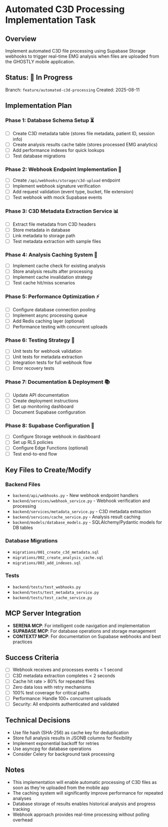 # Automated C3D Processing Implementation Task

## Overview
Implement automated C3D file processing using Supabase Storage webhooks to trigger real-time EMG analysis when files are uploaded from the GHOSTLY mobile application.

## Status: 🚧 In Progress
Branch: `feature/automated-c3d-processing`
Created: 2025-08-11

## Implementation Plan

### Phase 1: Database Schema Setup ⏳
- [ ] Create C3D metadata table (stores file metadata, patient ID, session info)
- [ ] Create analysis results cache table (stores processed EMG analytics)
- [ ] Add performance indexes for quick lookups
- [ ] Test database migrations

### Phase 2: Webhook Endpoint Implementation 🚀
- [ ] Create `/api/webhooks/storage/c3d-upload` endpoint
- [ ] Implement webhook signature verification
- [ ] Add request validation (event type, bucket, file extension)
- [ ] Test webhook with mock Supabase events

### Phase 3: C3D Metadata Extraction Service 📊
- [ ] Extract file metadata from C3D headers
- [ ] Store metadata in database
- [ ] Link metadata to storage path
- [ ] Test metadata extraction with sample files

### Phase 4: Analysis Caching System 💾
- [ ] Implement cache check for existing analysis
- [ ] Store analysis results after processing
- [ ] Implement cache invalidation strategy
- [ ] Test cache hit/miss scenarios

### Phase 5: Performance Optimization ⚡
- [ ] Configure database connection pooling
- [ ] Implement async processing queue
- [ ] Add Redis caching layer (optional)
- [ ] Performance testing with concurrent uploads

### Phase 6: Testing Strategy 🧪
- [ ] Unit tests for webhook validation
- [ ] Unit tests for metadata extraction
- [ ] Integration tests for full webhook flow
- [ ] Error recovery tests

### Phase 7: Documentation & Deployment 📚
- [ ] Update API documentation
- [ ] Create deployment instructions
- [ ] Set up monitoring dashboard
- [ ] Document Supabase configuration

### Phase 8: Supabase Configuration 🔧
- [ ] Configure Storage webhook in dashboard
- [ ] Set up RLS policies
- [ ] Configure Edge Functions (optional)
- [ ] Test end-to-end flow

## Key Files to Create/Modify

### Backend Files
- `backend/api/webhooks.py` - New webhook endpoint handlers
- `backend/services/webhook_service.py` - Webhook verification and processing
- `backend/services/metadata_service.py` - C3D metadata extraction
- `backend/services/cache_service.py` - Analysis result caching
- `backend/models/database_models.py` - SQLAlchemy/Pydantic models for DB tables

### Database Migrations
- `migrations/001_create_c3d_metadata.sql`
- `migrations/002_create_analysis_cache.sql`
- `migrations/003_add_indexes.sql`

### Tests
- `backend/tests/test_webhooks.py`
- `backend/tests/test_metadata_service.py`
- `backend/tests/test_cache_service.py`

## MCP Server Integration
- **SERENA MCP**: For intelligent code navigation and implementation
- **SUPABASE MCP**: For database operations and storage management
- **CONTEXT7 MCP**: For documentation on Supabase webhooks and best practices

## Success Criteria
- [ ] Webhook receives and processes events < 1 second
- [ ] C3D metadata extraction completes < 2 seconds
- [ ] Cache hit rate > 80% for repeated files
- [ ] Zero data loss with retry mechanisms
- [ ] 100% test coverage for critical paths
- [ ] Performance: Handle 100+ concurrent uploads
- [ ] Security: All endpoints authenticated and validated

## Technical Decisions
- Use file hash (SHA-256) as cache key for deduplication
- Store full analysis results in JSONB columns for flexibility
- Implement exponential backoff for retries
- Use asyncpg for database operations
- Consider Celery for background task processing

## Notes
- This implementation will enable automatic processing of C3D files as soon as they're uploaded from the mobile app
- The caching system will significantly improve performance for repeated analyses
- Database storage of results enables historical analysis and progress tracking
- Webhook approach provides real-time processing without polling overhead